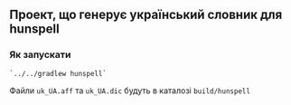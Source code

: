 ## Проект, що генерує український словник для hunspell ##

### Як запускати ###

    `../../gradlew hunspell`

Файли `uk_UA.aff` та `uk_UA.dic` будуть в каталозі `build/hunspell`
